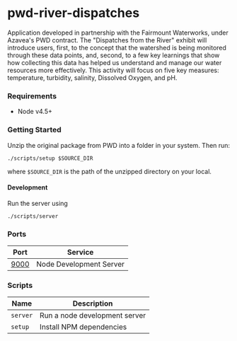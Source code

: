 # pwd-river-dispatches
Application developed in partnership with the Fairmount Waterworks, under Azavea's PWD contract. The "Dispatches from the River" exhibit  will introduce users, first, to the concept that the watershed is being monitored through these data points, and, second, to a few key learnings that show how collecting this data has helped us understand and manage our water resources more effectively. This activity will focus on five key measures: temperature, turbidity, salinity, Dissolved Oxygen, and pH.

### Requirements

 * Node v4.5+

### Getting Started

Unzip the original package from PWD into a folder in your system. Then run:

```
./scripts/setup $SOURCE_DIR
```

where `$SOURCE_DIR` is the path of the unzipped directory on your local.

#### Development

Run the server using

```
./scripts/server
```

### Ports

| Port | Service |
| --- | --- |
| [9000](http://localhost:9000) | Node Development Server |

### Scripts

| Name | Description |
| --- | --- |
| `server` | Run a node development server |
| `setup` | Install NPM dependencies |
